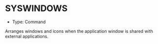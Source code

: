 # SYSWINDOWS

- Type: Command

Arranges windows and icons when the application window is shared with external applications.
